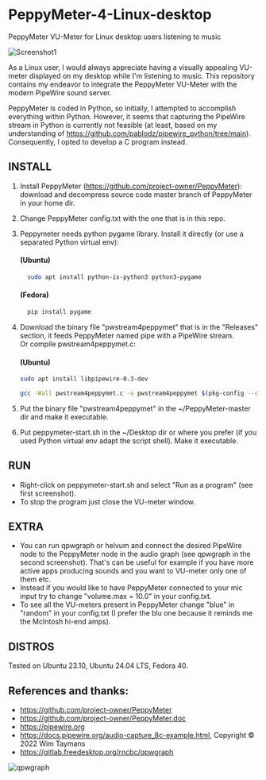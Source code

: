 # PeppyMeter-4-Linux-desktop
PeppyMeter VU-Meter for Linux desktop users listening to music

![Screenshot1](https://github.com/spagoc/PeppyMeter-4-Linux-desktop/assets/1367579/bdacbabb-ee81-4f31-989d-5a7a43f034db)

As a Linux user, I would always appreciate having a visually appealing VU-meter displayed on my desktop while I'm listening to music. This repository contains my endeavor to integrate the PeppyMeter VU-Meter with the modern PipeWire sound server. 

PeppyMeter is coded in Python, so initially, I attempted to accomplish everything within Python. However, it seems that capturing the PipeWire stream in Python is currently not feasible (at least, based on my understanding of https://github.com/pablodz/pipewire_python/tree/main). Consequently, I opted to develop a C program instead.

## INSTALL
1. Install PeppyMeter (https://github.com/project-owner/PeppyMeter):
   download and decompress source code master branch of PeppyMeter in your home dir.
2. Change PeppyMeter config.txt with the one that is in this repo.
3. Peppymeter needs python pygame library. Install it directly (or use a separated Python virtual env):  
   ####  (Ubuntu)
   ```bash
     sudo apt install python-is-python3 python3-pygame 
   ```        
   ####  (Fedora)     
   ```bash
     pip install pygame  
   ```
4. Download the binary file "pwstream4peppymet" that is in the "Releases" section, it feeds PeppyMeter named pipe with a PipeWire stream.     
   Or compile pwstream4peppymet.c:
     ####  (Ubuntu)
     ```bash  
     sudo apt install libpipewire-0.3-dev
     ```

     ```bash     
     gcc -Wall pwstream4peppymet.c -o pwstream4peppymet $(pkg-config --cflags --libs libpipewire-0.3) -lm
     ```
6. Put the binary file "pwstream4peppymet" in the ~/PeppyMeter-master dir and make it executable.
7. Put peppymeter-start.sh in the ~/Desktop dir or where you prefer (if you used Python virtual env adapt the script shell). Make it executable.

## RUN
* Right-click on peppymeter-start.sh and select "Run as a program" (see first screenshot).
* To stop the program just close the VU-meter window.

## EXTRA
* You can run qpwgraph or helvum and connect the desired PipeWire node to the PeppyMeter node in the audio graph (see qpwgraph in the second screenshot). That's can be useful for example if you have more active apps producing sounds and you want to VU-meter only one of them etc.
* Instead if you would like to have PeppyMeter connected to your mic input try to change "volume.max = 10.0" in your config.txt.
* To see all the VU-meters present in PeppyMeter change "blue" in "random" in your config.txt (I prefer the blu one because it reminds me the McIntosh hi-end amps).

## DISTROS
Tested on Ubuntu 23.10, Ubuntu 24.04 LTS, Fedora 40.  

## References and thanks:
* https://github.com/project-owner/PeppyMeter
* https://github.com/project-owner/PeppyMeter.doc
* https://pipewire.org
* https://docs.pipewire.org/audio-capture_8c-example.html, Copyright © 2022 Wim Taymans
* https://gitlab.freedesktop.org/rncbc/qpwgraph

  
![qpwgraph](https://github.com/spagoc/PeppyMeter-4-Linux-desktop/assets/1367579/fad59bef-24b3-44ec-a5dd-9a1e48fcce73)
